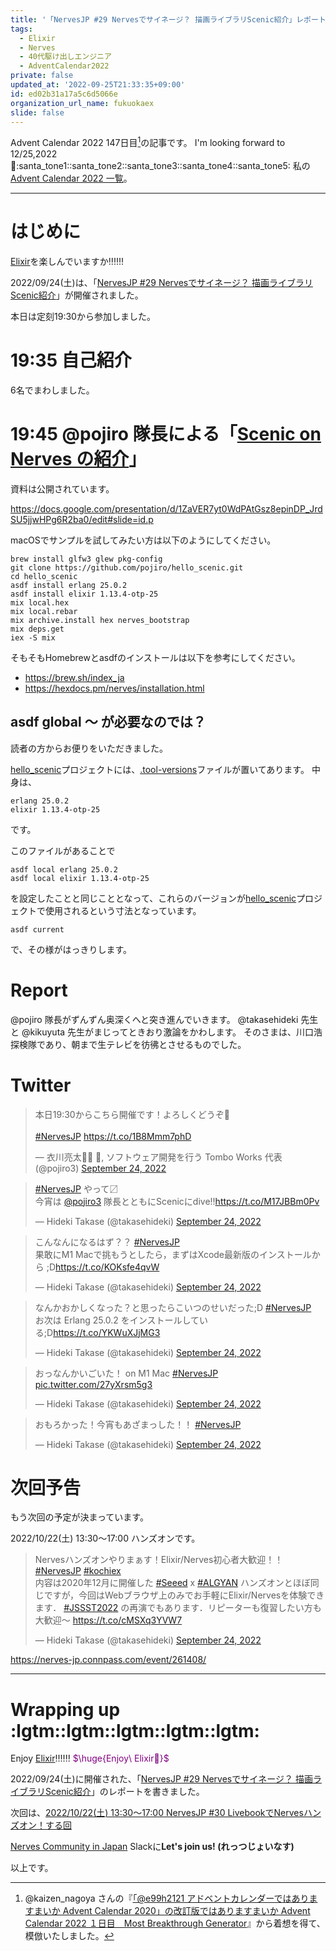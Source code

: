 ```yaml
---
title: '「NervesJP #29 Nervesでサイネージ？ 描画ライブラリScenic紹介」レポート'
tags:
  - Elixir
  - Nerves
  - 40代駆け出しエンジニア
  - AdventCalendar2022
private: false
updated_at: '2022-09-25T21:33:35+09:00'
id: ed02b31a17a5c6d5066e
organization_url_name: fukuokaex
slide: false
---
```

Advent Calendar 2022 147日目[^1]の記事です。
I'm looking forward to 12/25,2022 :santa::santa_tone1::santa_tone2::santa_tone3::santa_tone4::santa_tone5:
私の[Advent Calendar 2022 一覧](https://docs.google.com/spreadsheets/d/1HQvFjagQLRPjOYAjDVzWp9S4b8dKixxvvaz_TtbZWto/edit#gid=1723448955)。

[^1]: @kaizen_nagoya さんの『[「@e99h2121 アドベントカレンダーではありますまいか Advent Calendar 2020」の改訂版ではありますまいか Advent Calendar 2022 １日目　Most Breakthrough Generator](https://qiita.com/kaizen_nagoya/items/49ebebee3a0377f3b59b)』から着想を得て、模倣いたしました。 

---



# はじめに

[Elixir](https://elixir-lang.org/)を楽しんでいますか:bangbang::bangbang::bangbang:

2022/09/24(土)は、「[NervesJP #29 Nervesでサイネージ？ 描画ライブラリScenic紹介](https://nerves-jp.connpass.com/event/260256/)」が開催されました。

本日は定刻19:30から参加しました。

# 19:35 自己紹介

6名でまわしました。

# 19:45 @pojiro 隊長による「[Scenic on Nerves の紹介](https://docs.google.com/presentation/d/1ZaVER7yt0WdPAtGsz8epinDP_JrdSU5jjwHPg6R2ba0/edit#slide=id.p)」

資料は公開されています。

https://docs.google.com/presentation/d/1ZaVER7yt0WdPAtGsz8epinDP_JrdSU5jjwHPg6R2ba0/edit#slide=id.p


macOSでサンプルを試してみたい方は以下のようにしてください。

```
brew install glfw3 glew pkg-config
git clone https://github.com/pojiro/hello_scenic.git
cd hello_scenic
asdf install erlang 25.0.2
asdf install elixir 1.13.4-otp-25
mix local.hex
mix local.rebar
mix archive.install hex nerves_bootstrap
mix deps.get
iex -S mix
```

そもそもHomebrewとasdfのインストールは以下を参考にしてください。

- https://brew.sh/index_ja
- https://hexdocs.pm/nerves/installation.html

## asdf global 〜 が必要なのでは？

読者の方からお便りをいただきました。

[hello_scenic](https://github.com/pojiro/hello_scenic)プロジェクトには、[.tool-versions](https://github.com/pojiro/hello_scenic/blob/main/.tool-versions)ファイルが置いてあります。
中身は、

```:.tool-versions
erlang 25.0.2
elixir 1.13.4-otp-25
```

です。

このファイルがあることで

```
asdf local erlang 25.0.2
asdf local elixir 1.13.4-otp-25
```

を設定したことと同じこととなって、これらのバージョンが[hello_scenic](https://github.com/pojiro/hello_scenic)プロジェクトで使用されるという寸法となっています。

```
asdf current
```
で、その様がはっきりします。


# Report

@pojiro 隊長がずんずん奥深くへと突き進んでいきます。
@takasehideki 先生と @kikuyuta 先生がまじってときおり激論をかわします。
そのさまは、川口浩探検隊であり、朝まで生テレビを彷彿とさせるものでした。

# Twitter

<blockquote class="twitter-tweet"><p lang="ja" dir="ltr">本日19:30からこちら開催です！よろしくどうぞ🚀<br><br> <a href="https://twitter.com/hashtag/NervesJP?src=hash&amp;ref_src=twsrc%5Etfw">#NervesJP</a> <a href="https://t.co/1B8Mmm7phD">https://t.co/1B8Mmm7phD</a></p>&mdash; 衣川亮太💉💉 💉, ソフトウェア開発を行う Tombo Works 代表 (@pojiro3) <a href="https://twitter.com/pojiro3/status/1573476503207432192?ref_src=twsrc%5Etfw">September 24, 2022</a></blockquote> <script async src="https://platform.twitter.com/widgets.js" charset="utf-8"></script>

<blockquote class="twitter-tweet"><p lang="ja" dir="ltr"><a href="https://twitter.com/hashtag/NervesJP?src=hash&amp;ref_src=twsrc%5Etfw">#NervesJP</a> やって〼<br>今宵は <a href="https://twitter.com/pojiro3?ref_src=twsrc%5Etfw">@pojiro3</a> 隊長とともにScenicにdive!!<a href="https://t.co/M17JBBm0Pv">https://t.co/M17JBBm0Pv</a></p>&mdash; Hideki Takase (@takasehideki) <a href="https://twitter.com/takasehideki/status/1573627844877758464?ref_src=twsrc%5Etfw">September 24, 2022</a></blockquote> <script async src="https://platform.twitter.com/widgets.js" charset="utf-8"></script>

<blockquote class="twitter-tweet"><p lang="ja" dir="ltr">こんなんになるはず？？ <a href="https://twitter.com/hashtag/NervesJP?src=hash&amp;ref_src=twsrc%5Etfw">#NervesJP</a> <br>果敢にM1 Macで挑もうとしたら，まずはXcode最新版のインストールから ;D<a href="https://t.co/KOKsfe4qvW">https://t.co/KOKsfe4qvW</a></p>&mdash; Hideki Takase (@takasehideki) <a href="https://twitter.com/takasehideki/status/1573628096779288576?ref_src=twsrc%5Etfw">September 24, 2022</a></blockquote> <script async src="https://platform.twitter.com/widgets.js" charset="utf-8"></script>

<blockquote class="twitter-tweet"><p lang="ja" dir="ltr">なんかおかしくなった？と思ったらこいつのせいだった;D <a href="https://twitter.com/hashtag/NervesJP?src=hash&amp;ref_src=twsrc%5Etfw">#NervesJP</a> <br>お次は Erlang 25.0.2 をインストールしている;D<a href="https://t.co/YKWuXJjMG3">https://t.co/YKWuXJjMG3</a></p>&mdash; Hideki Takase (@takasehideki) <a href="https://twitter.com/takasehideki/status/1573632867439366144?ref_src=twsrc%5Etfw">September 24, 2022</a></blockquote> <script async src="https://platform.twitter.com/widgets.js" charset="utf-8"></script>

<blockquote class="twitter-tweet"><p lang="ja" dir="ltr">おっなんかいごいた！ on M1 Mac <a href="https://twitter.com/hashtag/NervesJP?src=hash&amp;ref_src=twsrc%5Etfw">#NervesJP</a> <a href="https://t.co/27yXrsm5g3">pic.twitter.com/27yXrsm5g3</a></p>&mdash; Hideki Takase (@takasehideki) <a href="https://twitter.com/takasehideki/status/1573636315287265280?ref_src=twsrc%5Etfw">September 24, 2022</a></blockquote> <script async src="https://platform.twitter.com/widgets.js" charset="utf-8"></script>

<blockquote class="twitter-tweet"><p lang="ja" dir="ltr">おもろかった！今宵もあざまっした！！ <a href="https://twitter.com/hashtag/NervesJP?src=hash&amp;ref_src=twsrc%5Etfw">#NervesJP</a></p>&mdash; Hideki Takase (@takasehideki) <a href="https://twitter.com/takasehideki/status/1573648017772924928?ref_src=twsrc%5Etfw">September 24, 2022</a></blockquote> <script async src="https://platform.twitter.com/widgets.js" charset="utf-8"></script>





# 次回予告

もう次回の予定が決まっています。

2022/10/22(土) 13:30〜17:00 ハンズオンです。

<blockquote class="twitter-tweet"><p lang="ja" dir="ltr">Nervesハンズオンやりまぁす！Elixir/Nerves初心者大歓迎！！ <a href="https://twitter.com/hashtag/NervesJP?src=hash&amp;ref_src=twsrc%5Etfw">#NervesJP</a> <a href="https://twitter.com/hashtag/kochiex?src=hash&amp;ref_src=twsrc%5Etfw">#kochiex</a><br>内容は2020年12月に開催した <a href="https://twitter.com/hashtag/Seeed?src=hash&amp;ref_src=twsrc%5Etfw">#Seeed</a> x <a href="https://twitter.com/hashtag/ALGYAN?src=hash&amp;ref_src=twsrc%5Etfw">#ALGYAN</a> ハンズオンとほぼ同じですが，今回はWebブラウザ上のみでお手軽にElixir/Nervesを体験できます． <a href="https://twitter.com/hashtag/JSSST2022?src=hash&amp;ref_src=twsrc%5Etfw">#JSSST2022</a> の再演でもあります．リピーターも復習したい方も大歓迎〜 <a href="https://t.co/cMSXq3YVW7">https://t.co/cMSXq3YVW7</a></p>&mdash; Hideki Takase (@takasehideki) <a href="https://twitter.com/takasehideki/status/1573675693019631616?ref_src=twsrc%5Etfw">September 24, 2022</a></blockquote> <script async src="https://platform.twitter.com/widgets.js" charset="utf-8"></script>

https://nerves-jp.connpass.com/event/261408/




---

# Wrapping up :lgtm::lgtm::lgtm::lgtm::lgtm:

Enjoy [Elixir](https://elixir-lang.org/):bangbang::bangbang::bangbang:
<font color="purple">$\huge{Enjoy\ Elixir🚀}$</font>

2022/09/24(土)に開催された、「[NervesJP #29 Nervesでサイネージ？ 描画ライブラリScenic紹介](https://nerves-jp.connpass.com/event/260256/)」のレポートを書きました。

次回は、[2022/10/22(土) 13:30〜17:00 NervesJP #30 LivebookでNervesハンズオン！する回](https://nerves-jp.connpass.com/event/261408/)

[Nerves Community in Japan](https://join.slack.com/t/nerves-jp/shared_invite/zt-1gz82husg-Z8vmUoE5VczAzUek5OJHVQ) Slackに**Let's join us! (れっつじょいなす)**


以上です。



